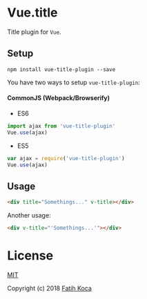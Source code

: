 # Vue.title

Title plugin for `Vue`.

## Setup

```
npm install vue-title-plugin --save
```

You have two ways to setup `vue-title-plugin`:

#### CommonJS (Webpack/Browserify)

- ES6

```js
import ajax from 'vue-title-plugin'
Vue.use(ajax)
```

- ES5

```js
var ajax = require('vue-title-plugin')
Vue.use(ajax)
```

## Usage
```html
<div title="Somethings..." v-title></div>
```
Another usage:
```html
<div v-title="'Somethings...'"></div>
```

# License
[MIT](LICENSE)

Copyright (c) 2018 [Fatih Koca](http://fattih.com)